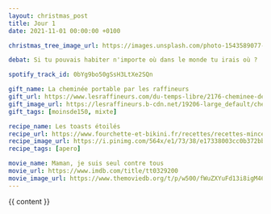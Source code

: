 ```yaml
---
layout: christmas_post
title: Jour 1
date: 2021-11-01 00:00:00 +0100

christmas_tree_image_url: https://images.unsplash.com/photo-1543589077-870d0ba0a43d?crop=entropy&cs=tinysrgb&fit=max&fm=jpg&ixid=MnwyNzc3MTF8MHwxfHNlYXJjaHwxMnx8Y2hyaXN0bWFzJTIwdHJlZXxlbnwwfDF8fHwxNjM3NzQxODQ0&ixlib=rb-1.2.1&q=80&w=1080

debat: Si tu pouvais habiter n'importe où dans le monde tu irais où ?

spotify_track_id: 0bYg9bo50gSsH3LtXe2SQn

gift_name: La cheminée portable par les raffineurs
gift_url: https://www.lesraffineurs.com/du-temps-libre/2176-cheminee-de-table-spin-90.html
gift_image_url: https://lesraffineurs.b-cdn.net/19206-large_default/cheminee-de-table-spin-90.jpg
gift_tags: [moinsde150, mixte]

recipe_name: Les toasts étoilés
recipe_url: https://www.fourchette-et-bikini.fr/recettes/recettes-minceur/toasts-de-noel-etoiles-au-saumon-au-parmesan-et-au-jambon-maigre.html
recipe_image_url: https://i.pinimg.com/564x/e1/73/38/e17338003cc0b372bb7e70990709f0bd.jpg
recipe_tags: [apero]

movie_name: Maman, je suis seul contre tous
movie_url: https://www.imdb.com/title/tt0329200
movie_image_url: https://www.themoviedb.org/t/p/w500/fWuZXYuFd13i8igM46XJ2JF9Mzb.jpg
---
```


{{ content }}

